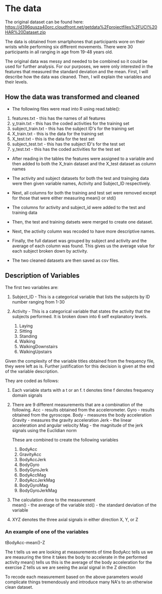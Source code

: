 # The data

The original dataset can be found here: 
https://d396qusza40orc.cloudfront.net/getdata%2Fprojectfiles%2FUCI%20HAR%20Dataset.zip

The data is obtained from smartphones that participants wore on their wrists while performing six different movements. There were 30 participants in all ranging in age from 19-48 years old. 

The original data was messy and needed to be combined so it could be used for further analysis. For our purposes, we were only interested in the features that measured the standard deviation and the mean. First, I will describe how the data was cleaned. Then, I will explain the variables and their levels. 

## How the data was transformed and cleaned

* The following files were read into R using read.table():

1. features.txt - this has the names of all features 
2. y_train.txt - this has the coded activities for the training set
3. subject_train.txt - this has the subject ID's for the training set
4. X_train.txt - this is the data for the training set
5. X_test.txt - this is the data for the test set
6. subject_test.txt - this has the subject ID's for the test set
7. y_test.txt - this has the coded activities for the test set

* After reading in the tables the features were assigned to a variable and then added
to both the X_train dataset and the X_test dataset as column names

* The activity and subject datasets for both the test and trainging data were then 
given variable names, Activity and Subject_ID respectively.

* Next, all columns for both the training and test set were removed except for those 
that were either measuring mean() or std()

* The columns for activity and subject_id were added to the test and training data

* Then, the test and training datsets were merged to create one dataset.

* Next, the activity column was recoded to have more descriptive names.

* Finally, the full dataset was grouped by subject and activity and the average of 
each column was found. This gives us the average value for each subject broken
down by activity. 

* The two cleaned datasets are then saved as csv files. 


## Description of Variables

The first two variables are:

1. Subject_ID - This is a categorical variable that lists the subjects by ID number ranging from 1-30               

2. Activity - This is a categorical variable that states the activity that the subjects performed. 
   It is broken down into 6 self explanatory levels.
	1. Laying
	2. Sitting
	3. Standing
	4. Walking
	5. WalkingDownstairs
	6. WalkingUpstairs


Given the complexity of the variable titles obtained from the frequency file, they were left as is. Further justification for 
this decision is given at the end of the variable description. 

They are coded as follows: 

1. Each variable starts with a t or an f.
    t denotes time
    f denotes frequency domain signals

2. There are 9 different measurements that are a combination of the following. 
   Acc - results obtained from the accelerometer. 
   Gyro - results obtained from the gyroscope.
   Body - measures the body acceleration
   Gravity - measures the gravity acceleration
   Jerk - the linear acceleration and angular velocity 
   Mag - the magnitude of the jerk signals using the Euclidian norm
   
   These are combined to create the following variables
               
    1. BodyAcc
    2. GravityAcc     
    3. BodyAccJerk
    4. BodyGyro      
    5. BodyGyroJerk  
    6. BodyAccMag     
    7. BodyAccJerkMag
    8. BodyGyroMag     
    9. BodyGyroJerkMag  

3. The calculation done to the measurement		
    mean() - the average of the variable
    std() - the standard deviation of the variable

4. XYZ denotes the three axial signals in either direction X, Y, or Z

### An example of one of the variables
tBodyAcc-mean()-Z

The t tells us we are looking at measurements of time
BodyAcc tells us we are measuring the time it takes the body to accelerate in the performed activity
mean() tells us this is the average of the body acceleration for the exercise
Z tells us we are seeing the axial signal in the Z direction

To recode each measurement based on the above parameters would complicate things tremendously and introduce many NA's to an otherwise clean dataset.
